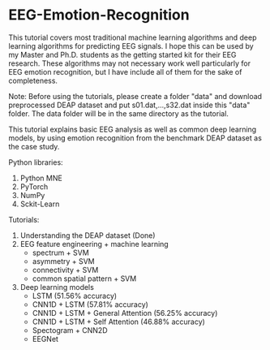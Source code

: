 # EEG-Emotion-Recognition

This tutorial covers most traditional machine learning algorithms and deep learning algorithms for predicting EEG signals.  I hope this can be used by my Master and Ph.D. students as the getting started kit for their EEG research.   These algorithms may not necessary work well particularly for EEG emotion recognition, but I have include all of them for the sake of completeness.

Note: Before using the tutorials, please create a folder "data" and download preprocessed DEAP dataset and put s01.dat,...,s32.dat inside this "data" folder.  The data folder will be in the same directory as the tutorial.

This tutorial explains basic EEG analysis as well as common deep learning models, by using emotion recognition from the benchmark DEAP dataset as the case study.

Python libraries:
1. Python MNE
2. PyTorch
3. NumPy
4. Sckit-Learn

Tutorials:
1. Understanding the DEAP dataset (Done)
2. EEG feature engineering + machine learning
   - spectrum + SVM
   - asymmetry + SVM
   - connectivity + SVM
   - common spatial pattern + SVM
3. Deep learning models
   - LSTM (51.56% accuracy)
   - CNN1D + LSTM (57.81% accuracy)
   - CNN1D + LSTM + General Attention (56.25% accuracy)
   - CNN1D + LSTM + Self Attention (46.88% accuracy)
   - Spectogram + CNN2D
   - EEGNet
   
